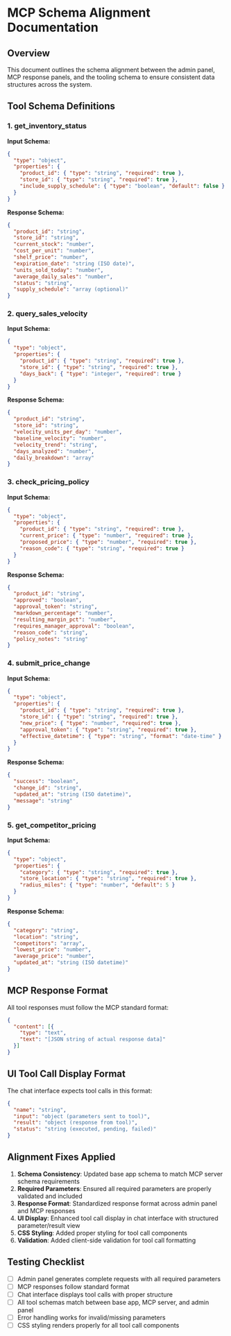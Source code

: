 # MCP Schema Alignment Documentation

## Overview
This document outlines the schema alignment between the admin panel, MCP response panels, and the tooling schema to ensure consistent data structures across the system.

## Tool Schema Definitions

### 1. get_inventory_status
**Input Schema:**
```json
{
  "type": "object",
  "properties": {
    "product_id": { "type": "string", "required": true },
    "store_id": { "type": "string", "required": true },
    "include_supply_schedule": { "type": "boolean", "default": false }
  }
}
```

**Response Schema:**
```json
{
  "product_id": "string",
  "store_id": "string", 
  "current_stock": "number",
  "cost_per_unit": "number",
  "shelf_price": "number",
  "expiration_date": "string (ISO date)",
  "units_sold_today": "number",
  "average_daily_sales": "number",
  "status": "string",
  "supply_schedule": "array (optional)"
}
```

### 2. query_sales_velocity
**Input Schema:**
```json
{
  "type": "object",
  "properties": {
    "product_id": { "type": "string", "required": true },
    "store_id": { "type": "string", "required": true },
    "days_back": { "type": "integer", "required": true }
  }
}
```

**Response Schema:**
```json
{
  "product_id": "string",
  "store_id": "string",
  "velocity_units_per_day": "number",
  "baseline_velocity": "number", 
  "velocity_trend": "string",
  "days_analyzed": "number",
  "daily_breakdown": "array"
}
```

### 3. check_pricing_policy
**Input Schema:**
```json
{
  "type": "object",
  "properties": {
    "product_id": { "type": "string", "required": true },
    "current_price": { "type": "number", "required": true },
    "proposed_price": { "type": "number", "required": true },
    "reason_code": { "type": "string", "required": true }
  }
}
```

**Response Schema:**
```json
{
  "product_id": "string",
  "approved": "boolean",
  "approval_token": "string",
  "markdown_percentage": "number",
  "resulting_margin_pct": "number",
  "requires_manager_approval": "boolean",
  "reason_code": "string",
  "policy_notes": "string"
}
```

### 4. submit_price_change
**Input Schema:**
```json
{
  "type": "object",
  "properties": {
    "product_id": { "type": "string", "required": true },
    "store_id": { "type": "string", "required": true },
    "new_price": { "type": "number", "required": true },
    "approval_token": { "type": "string", "required": true },
    "effective_datetime": { "type": "string", "format": "date-time" }
  }
}
```

**Response Schema:**
```json
{
  "success": "boolean",
  "change_id": "string",
  "updated_at": "string (ISO datetime)",
  "message": "string"
}
```

### 5. get_competitor_pricing
**Input Schema:**
```json
{
  "type": "object",
  "properties": {
    "category": { "type": "string", "required": true },
    "store_location": { "type": "string", "required": true },
    "radius_miles": { "type": "number", "default": 5 }
  }
}
```

**Response Schema:**
```json
{
  "category": "string",
  "location": "string",
  "competitors": "array",
  "lowest_price": "number",
  "average_price": "number",
  "updated_at": "string (ISO datetime)"
}
```

## MCP Response Format
All tool responses must follow the MCP standard format:

```json
{
  "content": [{
    "type": "text",
    "text": "[JSON string of actual response data]"
  }]
}
```

## UI Tool Call Display Format
The chat interface expects tool calls in this format:

```json
{
  "name": "string",
  "input": "object (parameters sent to tool)",
  "result": "object (response from tool)",
  "status": "string (executed, pending, failed)"
}
```

## Alignment Fixes Applied

1. **Schema Consistency**: Updated base app schema to match MCP server schema requirements
2. **Required Parameters**: Ensured all required parameters are properly validated and included
3. **Response Format**: Standardized response format across admin panel and MCP responses
4. **UI Display**: Enhanced tool call display in chat interface with structured parameter/result view
5. **CSS Styling**: Added proper styling for tool call components
6. **Validation**: Added client-side validation for tool call formatting

## Testing Checklist

- [ ] Admin panel generates complete requests with all required parameters
- [ ] MCP responses follow standard format
- [ ] Chat interface displays tool calls with proper structure
- [ ] All tool schemas match between base app, MCP server, and admin panel
- [ ] Error handling works for invalid/missing parameters
- [ ] CSS styling renders properly for all tool call components